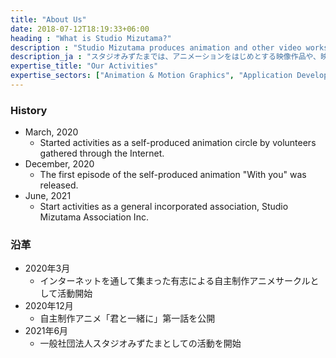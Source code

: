 ```yaml
---
title: "About Us"
date: 2018-07-12T18:19:33+06:00
heading : "What is Studio Mizutama?"
description : "Studio Mizutama produces animation and other video works, applications for video production, and web media. Our goal is to contribute to the promotion of the digital media production field by publishing the results and the technical knowledge gained through the production. We publish them on GitHub and Qiita."
description_ja : "スタジオみずたまでは、アニメーションをはじめとする映像作品や、映像制作向けのアプリケーション及びWebメディアの制作に取り組んでいます。成果物や、制作を通して得られた技術的知見をGitHubやQiitaで公開することにより、デジタルメディア制作分野の振興に寄与することを目的に活動しています。"
expertise_title: "Our Activities"
expertise_sectors: ["Animation & Motion Graphics", "Application Development", "Web Development"]
---
```


### History
- March, 2020
  - Started activities as a self-produced animation circle by volunteers gathered through the Internet.
- December, 2020
  - The first episode of the self-produced animation "With you" was released.
- June, 2021
  - Start activities as a general incorporated association, Studio Mizutama Association Inc.

### 沿革
- 2020年3月
  - インターネットを通して集まった有志による自主制作アニメサークルとして活動開始
- 2020年12月
  - 自主制作アニメ「君と一緒に」第一話を公開
- 2021年6月
  - 一般社団法人スタジオみずたまとしての活動を開始
